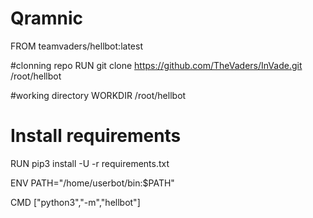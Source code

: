 # Qramnic
FROM teamvaders/hellbot:latest

#clonning repo 
RUN git clone https://github.com/TheVaders/InVade.git /root/hellbot

#working directory 
WORKDIR /root/hellbot

# Install requirements
RUN pip3 install -U -r requirements.txt

ENV PATH="/home/userbot/bin:$PATH"

CMD ["python3","-m","hellbot"]
